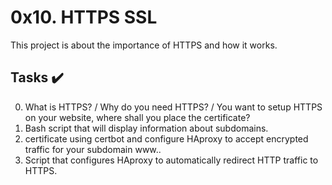# 0x10. HTTPS SSL

This project is about the importance of HTTPS and how it works.

## Tasks :heavy_check_mark:

0. What is HTTPS? / Why do you need HTTPS? / You want to setup HTTPS on your
website, where shall you place the certificate?
1. Bash script that will display information about subdomains.
2. certificate using certbot and configure HAproxy to accept encrypted traffic
for your subdomain www..
3. Script that configures HAproxy to automatically redirect HTTP traffic to
HTTPS.
